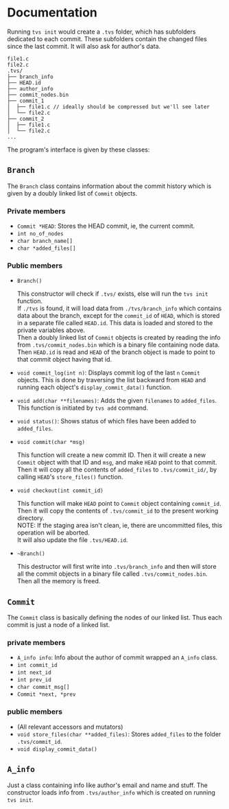 # Documentation

Running `tvs init` would create a `.tvs` folder, which has subfolders dedicated to each commit. These subfolders contain the changed files since the last commit. It will also ask for author's data.

```
file1.c  
file2.c  
.tvs/  
├── branch_info  
├── HEAD.id  
├── author_info  
├── commit_nodes.bin  
├── commit_1  
│  ├── file1.c // ideally should be compressed but we'll see later  
│  └── file2.c  
├── commit_2  
│  ├── file1.c  
│  └── file2.c  
...
```

The program's interface is given by these classes:

## `Branch`

The `Branch` class contains information about the commit history which is given by a doubly linked list of `Commit` objects.

### Private members

- `Commit *HEAD`: Stores the HEAD commit, ie, the current commit.
- `int no_of_nodes`
- `char branch_name[]`
- `char *added_files[]`

### Public members

- `Branch()`

  This constructor will check if `.tvs/` exists, else will run the `tvs init` function.  
  If `./tvs` is found, it will load data from `./tvs/branch_info` which contains data about the branch, except for the `commit_id` of `HEAD`, which is stored in a separate file called `HEAD.id`. This data is loaded and stored to the private variables above.  
  Then a doubly linked list of `Commit` objects is created by reading the info from `.tvs/commit_nodes.bin` which is a binary file containing node data.
  Then `HEAD.id` is read and `HEAD` of the branch object is made to point to that commit object having that id.

- `void commit_log(int n)`: Displays commit log of the last `n` `Commit` objects. This is done by traversing the list backward from `HEAD` and running each object's `display_commit_data()` function.

- `void add(char **filenames)`: Adds the given `filenames` to `added_files`. This function is initiated by `tvs add` command.

- `void status()`: Shows status of which files have been added to `added_files`.

- `void commit(char *msg)`

  This function will create a new commit ID. Then it will create a new `Commit` object with that ID and `msg`, and make `HEAD` point to that commit. Then it will copy all the contents of `added_files` to `.tvs/commit_id/`, by calling `HEAD`'s `store_files()` function.

- `void checkout(int commit_id)`

  This function will make `HEAD` point to `Commit` object containing `commit_id`. Then it will copy the contents of `.tvs/commit_id` to the present working directory.  
  NOTE: If the staging area isn't clean, ie, there are uncommitted files, this operation will be aborted.  
It will also update the file `.tvs/HEAD.id`.

- `~Branch()`

  This destructor will first write into `.tvs/branch_info` and then will store all the commit objects in a binary file called `.tvs/commit_nodes.bin`.
  Then all the memory is freed.

## `Commit`

The `Commit` class is basically defining the nodes of our linked list. Thus each commit is just a node of a linked list.

### private members

- `A_info info`: Info about the author of commit wrapped an `A_info` class.
- `int commit_id`
- `int next_id`
- `int prev_id`
- `char commit_msg[]`
- `Commit *next, *prev`

### public members

- (All relevant accessors and mutators)
- `void store_files(char **added_files)`: Stores `added_files` to the folder `.tvs/commit_id`.
- `void display_commit_data()`


## `A_info`

Just a class containing info like author's email and name and stuff. The constructor loads info from `.tvs/author_info` which is created on running `tvs init`.
